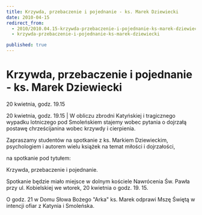 ```yaml
---
title: Krzywda, przebaczenie i pojednanie - ks. Marek Dziewiecki
date: 2010-04-15
redirect_from: 
  - 2010/2010.04.15-krzywda-przebaczenie-i-pojednanie-ks-marek-dziewiecki
  - krzywda-przebaczenie-i-pojednanie-ks-marek-dziewiecki

published: true
---
```




# Krzywda, przebaczenie i pojednanie - ks. Marek Dziewiecki

<time>20 kwietnia, godz. 19.15</time>

20 kwietnia, godz. 19.15 | W obliczu zbrodni Katyńskiej i tragicznego wypadku lotniczego pod Smoleńskiem stajemy wobec pytania o dojrzałą postawę chrześcijanina wobec krzywdy i cierpienia.

Zapraszamy studentów na spotkanie 
z ks. Markiem Dziewieckim, 
psychologiem i autorem wielu książek na temat miłości i dojrzałości,

na spotkanie pod tytułem:

Krzywda, przebaczenie i pojednanie.

Spotkanie będzie miało miejsce w dolnym kościele Nawrócenia Św. Pawła przy ul. Kobielskiej we wtorek, 20 kwietnia o godz. 19. 15.

O godz. 21 w Domu Słowa Bożego "Arka" ks. Marek odprawi Mszę Świętą w intencji ofiar z Katynia i Smoleńska.
         

<!--CONTENT FROM OLD SERVER (jos before 2013): 20 kwietnia, godz. 19.15 | W obliczu zbrodni Katyńskiej i tragicznego wypadku lotniczego pod Smoleńskiem stajemy wobec pytania o dojrzałą postawę chrześcijanina wobec krzywdy i cierpienia.

Zapraszamy studentów na spotkanie 
z ks. Markiem Dziewieckim, 
psychologiem i autorem wielu książek na temat miłości i dojrzałości,

na spotkanie pod tytułem:

Krzywda, przebaczenie i pojednanie.

Spotkanie będzie miało miejsce w dolnym kościele Nawrócenia Św. Pawła przy ul. Kobielskiej we wtorek, 20 kwietnia o godz. 19. 15.

O godz. 21 w Domu Słowa Bożego "Arka" ks. Marek odprawi Mszę Świętą w intencji ofiar z Katynia i Smoleńska.
                  
-->

<!--{{json:{"created_date":"2010-04-15 15:36:20","publish_down":"0000-00-00 00:00:00","id":"928"}}}-->